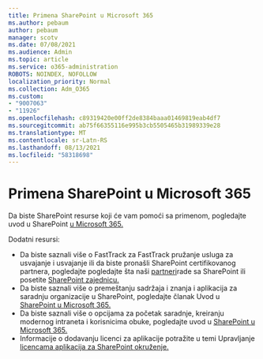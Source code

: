 ```yaml
---
title: Primena SharePoint u Microsoft 365
ms.author: pebaum
author: pebaum
manager: scotv
ms.date: 07/08/2021
ms.audience: Admin
ms.topic: article
ms.service: o365-administration
ROBOTS: NOINDEX, NOFOLLOW
localization_priority: Normal
ms.collection: Adm_O365
ms.custom:
- "9007063"
- "11926"
ms.openlocfilehash: c89319420e00ff2de8384baaa01469819eab4df7
ms.sourcegitcommit: ab75f66355116e995b3cb5505465b31989339e28
ms.translationtype: MT
ms.contentlocale: sr-Latn-RS
ms.lasthandoff: 08/13/2021
ms.locfileid: "58318698"
---
```

# <a name="deploy-sharepoint-in-microsoft-365"></a>Primena SharePoint u Microsoft 365

Da biste SharePoint resurse koji će vam pomoći sa primenom, pogledajte uvod u SharePoint [u Microsoft 365.](https://docs.microsoft.com/sharepoint/introduction) 

Dodatni resursi: 

- Da biste saznali više o FastTrack za FastTrack pružanje usluga za usvajanje i usvajanje ili da biste pronašli SharePoint certifikovanog partnera, pogledajte pogledajte šta naši [partneri](https://docs.microsoft.com/microsoft-365/sharepoint/sharepoint-partners-sharepoint-support)rade sa SharePoint ili posetite [SharePoint zajednicu.](https://techcommunity.microsoft.com/t5/sharepoint/ct-p/SharePoint) 
- Da biste saznali više o premeštanju sadržaja i znanja i aplikacija za saradnju organizacije u SharePoint, pogledajte članak Uvod u [SharePoint u Microsoft 365.](https://docs.microsoft.com/sharepoint/introduction#migration) 
- Da biste saznali više o opcijama za početak saradnje, kreiranju modernog intraneta i korisnicima obuke, pogledajte uvod u [SharePoint u Microsoft 365.](https://docs.microsoft.com/sharepoint/introduction#collaboration) 
- Informacije o dodavanju licenci za aplikacije potražite u temi Upravljanje [licencama aplikacija za SharePoint okruženje.](https://docs.microsoft.com/sharepoint/manage-app-licenses) 


